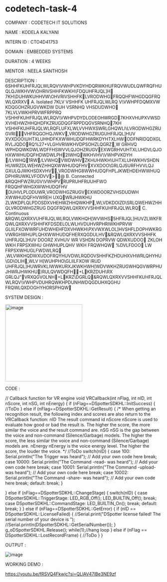 # codetech-task-4

COMPANY : CODETECH IT SOLUTIONS

NAME : KODELA KALYANI

INTERN ID : CTO4D41753

DOMAIN : EMBEDDED SYSTEMS

DURATION : 4 WEEKS

MENTOR : NEELA SANTHOSH

DESCRIPTION : 6SHHFKUHFRJQLWLRQV\VWHPVKDYHDQRWKHUFRQVWUDLQWFRQFHUQLQJWKHVW\OHRIVSHHFKWKH\FDQUHFRJQL]H
7KH\DUHWKUHHVW\OHVRIVSHHFKLVRODWHGFRQQHFWHGDQGFRQWLQXRXV
A. Isolated
7KLV VSHHFK UHFRJQLWLRQ V\VWHPFDQMXVW KDQGOHZRUGVWKDW DUH VSRNHQ VHSDUDWHO\ 7KLVLVWKHPRVWFRPPRQ
VSHHFKUHFRJQLWLRQV\VWHPVDYDLODEOHWRGD\7KHXVHUPXVWSDXVHEHWZHHQHDFKZRUGDQGFRPPDQGVSRNHQ7KH
VSHHFKUHFRJQLWLRQFLUFXLWLVVHWXSWRLGHQWLI\LVRODWHGZRUGVRIVHFRQGOHQJWKV,VRODWHGZRUGUHFRJQL]HUV
XVXDOO\UHTXLUHHDFKXWWHUDQFHWRKDYHTXLHWODFNRIDQDXGLRVLJQDORQ%27+VLGHVRIWKHVDPSOHZLQGRZ,W
GRHVQ
WPHDQWKDWLWDFFHSWVVLQJOHZRUGVEXWGRHVUHTXLUHDVLQJOHXWWHUDQFHDWDWLPH2IWHQWKHVHV\VWHPVKDYH
/LVWHQ1RW/LVWHQVWDWHVZKHUHWKH\UHTXLUHWKHVSHDNHUWRZDLWEHWZHHQXWWHUDQFHVXVXDOO\GRLQJSURFHVVLQJ
GXULQJWKHSDXVHV,VRODWHG8WWHUDQFHPLJKWEHDEHWWHUQDPHIRUWKLVFODVV>@
B. Connected
&RQQHFWZRUGV\VWHPVRUPRUHFRUUHFWO\
FRQQHFWHGXWWHUDQFHV
DUHVLPLODUWR,VRODWHGZRUGVEXWDOORZVHSDUDWH
XWWHUDQFHVWREH
UXQWRJHWKHU
ZLWKDPLQLPDOSDXVHEHWZHHQWKHP,WLVDKDOIZD\SRLQWEHWZHHQLVRODWHGZRUG
DQGFRQWLQXRXVVSHHFKUHFRJQLWLRQ
C. Continuous
&RQWLQXRXVUHFRJQLWLRQLVWKHQH[WVWHS5HFRJQL]HUVZLWKFRQWLQXRXVVSHHFKFDSDELOLWLHVDUHVRPHRIWKHPRVW
GLIILFXOWWRFUHDWHEHFDXVHWKH\PXVWXWLOL]HVSHFLDOPHWKRGVWRGHWHUPLQHXWWHUDQFHERXQGDULHV&RQWLQXRXVVSHHFK
UHFRJQL]HUV DOORZ XVHUV WR VSHDN DOPRVW QDWXUDOO\ ZKLOH WKH FRPSXWHU GHWHUPLQHV WKH FRQWHQW %DVLFDOO\ LW
FRPSXWHUGLFWDWLRQ ,WLVWKHQDWXUDOFRQYHUVDWLRQDOVSHHFKZHDUHXVHWRLQHYHU\GD\OLIH,WLV H[WUHPHO\GLIILFXOW
IRUD UHFRJQL]HUWRVKLIWWKURXJKWKHWH[WDVWKHZRUGWHQGVWRPHUJHWRJHWKHU)RULQVWDQFH+LKRZDUH\RX
GRLQJ"VRXQGVOLNH+LKRZ\DGRLQ&RQWLQXRXVVSHHFKUHFRJQLWLRQV\VWHPVDUHRQWKHPDUNHWDQGDUHXQGHU
FRQWLQXDOGHYHORSPHQW

SYSTEM DESIGN : 

 <img width="247" alt="image" src="https://github.com/user-attachments/assets/4bcae367-9c25-43c3-8c14-a025a471f9b6" />

 CODE : 

 // Callback function for VR engine
void VRCallback(int nFlag, int nID, int nScore, int nSG, int nEnergy)
{
  if (nFlag==DSpotterSDKHL::InitSuccess)
  {
      //ToDo
  }
  else if (nFlag==DSpotterSDKHL::GetResult)
  {
      /*
      When getting an recognition result,
      the following index and scores are also return to the VRCallback function:
          nID        The result command id
          nScore     nScore is used to evaluate how good or bad the result is.
                     The higher the score, the more similar the voice and the result command are.
          nSG        nSG is the gap between the voice and non-command (Silence/Garbage) models.
                     The higher the score, the less similar the voice and non-command (Silence/Garbage) models are.
          nEnergy    nEnergy is the voice energy level.
                     The higher the score, the louder the voice.
      */
      //ToDo
      switch(nID)
      {
          case 100:
            Serial.println("The Trigger was heard");
            // Add your own code here
            break;
          case 10000:
            Serial.println("The Command -read- was heard");
            // Add your own code here
            break;
          case 10001:
            Serial.println("The Command -upload- was heard");
            // Add your own code here
            break;
          case 10002:
            Serial.println("The Command -share- was heard");
            // Add your own code here
            break;
          default:
            break;
      }

  }
  else if (nFlag==DSpotterSDKHL::ChangeStage)
  {
      switch(nID)
      {
          case DSpotterSDKHL::TriggerStage:
            LED_RGB_Off();
            LED_BUILTIN_Off();
            break;
          case DSpotterSDKHL::CommandStage:
            LED_BUILTIN_On();
            break;
          default:
            break;
      }
  }
  else if (nFlag==DSpotterSDKHL::GetError)
  {
      if (nID == DSpotterSDKHL::LicenseFailed)
      {
          //Serial.print("DSpotter license failed! The serial number of your device is ");
          //Serial.println(DSpotterSDKHL::GetSerialNumber());
      }
      g_oDSpotterSDKHL.Release();
      while(1);//hang loop
  }
  else if (nFlag == DSpotterSDKHL::LostRecordFrame)
  {
      //ToDo
  }
}

OUTPUT :

![image](https://github.com/user-attachments/assets/902482da-7870-40b4-a2c5-558538071b13)

WORKING DEMO : 

https://youtu.be/fRSVQ4Fkwjc?si=QLlAV47lBe3NE9zf








